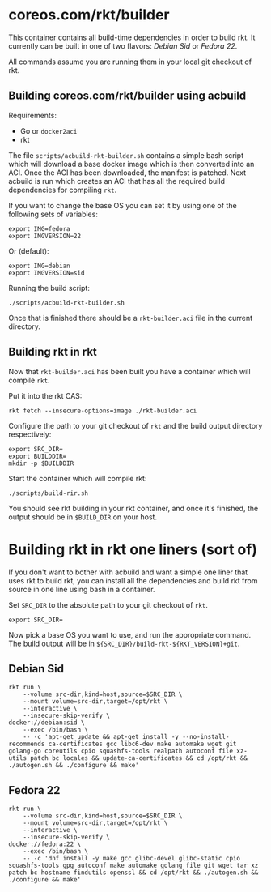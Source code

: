 # coreos.com/rkt/builder

This container contains all build-time dependencies in order to build rkt. It
currently can be built in one of two flavors: _Debian Sid_ or _Fedora 22_.

All commands assume you are running them in your local git checkout of rkt.

## Building coreos.com/rkt/builder using acbuild

Requirements:
- Go or `docker2aci`
- rkt

The file `scripts/acbuild-rkt-builder.sh` contains a simple bash script which
will download a base docker image which is then converted into an ACI. Once the
ACI has been downloaded, the manifest is patched. Next acbuild is run which
creates an ACI that has all the required build dependencies for compiling `rkt`.

If you want to change the base OS you can set it by using one of the following sets of
variables:

```
export IMG=fedora
export IMGVERSION=22
```

Or (default):

```
export IMG=debian
export IMGVERSION=sid
```

Running the build script:
```
./scripts/acbuild-rkt-builder.sh
```

Once that is finished there should be a `rkt-builder.aci` file in the current
directory.

## Building rkt in rkt

Now that `rkt-builder.aci` has been built you have a container which will
compile `rkt`.

Put it into the rkt CAS:
```
rkt fetch --insecure-options=image ./rkt-builder.aci
```

Configure the path to your git checkout of `rkt` and the build output
directory respectively:

```
export SRC_DIR=
export BUILDDIR=
mkdir -p $BUILDDIR
```

Start the container which will compile rkt:
```
./scripts/build-rir.sh
```

You should see rkt building in your rkt container, and once it's finished, the
output should be in `$BUILD_DIR` on your host.


# Building rkt in rkt one liners (sort of)

If you don't want to bother with acbuild and want a simple one liner that uses
rkt to build rkt,  you can install all the dependencies and build rkt from
source in one line using bash in a container.

Set `SRC_DIR` to the absolute path to your git checkout of `rkt`.

```
export SRC_DIR=
```

Now pick a base OS you want to use, and run the appropriate command. The build
output will be in `${SRC_DIR}/build-rkt-${RKT_VERSION}+git`.

## Debian Sid
```
rkt run \
    --volume src-dir,kind=host,source=$SRC_DIR \
    --mount volume=src-dir,target=/opt/rkt \
    --interactive \
    --insecure-skip-verify \
docker://debian:sid \
    --exec /bin/bash \
    -- -c 'apt-get update && apt-get install -y --no-install-recommends ca-certificates gcc libc6-dev make automake wget git golang-go coreutils cpio squashfs-tools realpath autoconf file xz-utils patch bc locales && update-ca-certificates && cd /opt/rkt && ./autogen.sh && ./configure && make'
```

## Fedora 22
```
rkt run \
    --volume src-dir,kind=host,source=$SRC_DIR \
    --mount volume=src-dir,target=/opt/rkt \
    --interactive \
    --insecure-skip-verify \
docker://fedora:22 \
    --exec /bin/bash \
    -- -c 'dnf install -y make gcc glibc-devel glibc-static cpio squashfs-tools gpg autoconf make automake golang file git wget tar xz patch bc hostname findutils openssl && cd /opt/rkt && ./autogen.sh && ./configure && make'
```
